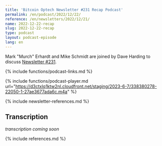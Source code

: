 ```yaml
---
title: 'Bitcoin Optech Newsletter #231 Recap Podcast'
permalink: /en/podcast/2022/12/22/
reference: /en/newsletters/2022/12/21/
name: 2022-12-22-recap
slug: 2022-12-22-recap
type: podcast
layout: podcast-episode
lang: en
---
```

Mark "Murch" Erhardt and Mike Schmidt are joined by Dave Harding to discuss [Newsletter #231]({{page.reference}}).

{% include functions/podcast-links.md %}

{% include functions/podcast-player.md url="https://d3ctxlq1ktw2nl.cloudfront.net/staging/2023-6-7/338380278-22050-1-27ae3677ada6c.m4a" %}

{% include newsletter-references.md %}

## Transcription

_transcription coming soon_

{% include references.md %}
